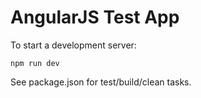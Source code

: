 AngularJS Test App
==================

To start a development server:

    npm run dev

See package.json for test/build/clean tasks.

